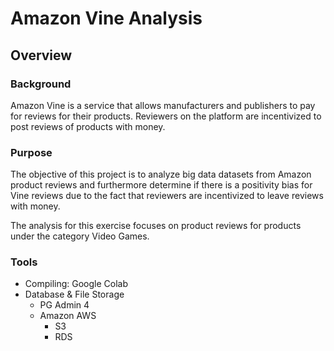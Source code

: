 # Amazon Vine Analysis

## Overview
### Background
Amazon Vine is a service that allows manufacturers and publishers to pay for reviews for their products. Reviewers on the platform are incentivized to post reviews of products with money. 

### Purpose
The objective of this project is to analyze big data datasets from Amazon product reviews and furthermore determine if there is a positivity bias for Vine reviews due to the fact that reviewers are incentivized to leave reviews with money. 

The analysis for this exercise focuses on product reviews for products under the category Video Games.

### Tools
- Compiling: Google Colab
- Database & File Storage
  - PG Admin 4
  - Amazon AWS
    - S3
    - RDS
   
